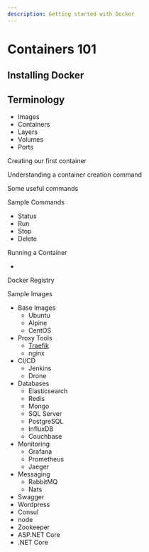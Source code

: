 ```yaml
---
description: Getting started with Docker
---
```


# Containers 101

## Installing Docker

## Terminology

* Images
* Containers
* Layers
* Volumes
* Ports

Creating our first container

Understanding a container creation command

Some useful commands



Sample Commands

* Status
* Run
* Stop
* Delete

Running a Container

* 
Docker Registry

Sample Images

* Base Images
  * Ubuntu
  * Alpine
  * CentOS
* Proxy Tools
  * [Traefik](https://traefik.io/)
  * nginx
* CI/CD
  * Jenkins
  * Drone
* Databases
  * Elasticsearch
  * Redis
  * Mongo
  * SQL Server
  * PostgreSQL
  * InfluxDB
  * Couchbase
* Monitoring
  * Grafana
  * Prometheus
  * Jaeger
* Messaging
  * RabbitMQ
  * Nats
* Swagger
* Wordpress
* Consul
* node
* Zookeeper
* ASP.NET Core
* .NET Core

